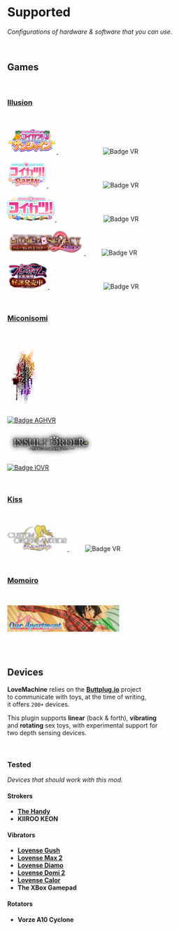 
# Supported

*Configurations of hardware & software that you can use.*

<br>

## Games

<br>

### **[Illusion]**

<br>

[<img
    src = '../../Resources/Games/Koikatsu Sunshine.webp'
    height = 60
    title = 'Koikatsu Sunshine  |  コイカツ！サンシャイン'
/>
][Koikatsu Sunshine]                     
![Badge VR]

[<img
    src = '../../Resources/Games/Koikatsu Party.png'
    height = 60
    title = 'Koikatsu Party  |  コイカツ Party'
/>
][Koikatsu Party]                          
![Badge VR]

[<img
    src = '../../Resources/Games/Koikatsu.png'
    height = 60
    title = 'Koikatsu  |  コイカツ'
/>
][Koikatsu]                      
![Badge VR]

[<img
    src = '../../Resources/Games/Honey Select 2.webp'
    height = 60
    title = 'Honey Select 2  |  ハニーセレクト２'
/>
][Honey Select 2]       
![Badge VR]


[<img
    src = '../../Resources/Games/PlayHome.png'
    height = 60
    title = 'PlayHome  |  プレイホーム'
/>
][PlayHome]                          
![Badge VR]


<br>

### **[Miconisomi]**

<br>

[<img
    src = '../../Resources/Games/Houkago Rinkan Chuudoku.png'
    height = 150
    title = 'Houkago Rinkan Chuudoku'
/>
][Houkago Rinkan Chuudoku]

[![Badge AGHVR]][AGHVR]

[<img
    src = '../../Resources/Games/Insult Order.png'
    height = 60
    title = 'Insult Order'
/>
][Insult Order]

[![Badge IOVR]][IOVR]

<br>

### **[Kiss]**

<br>

[<img
    src = '../../Resources/Games/Custom Order Maid 3D 2.png'
    height = 60
    title = 'Custom Order Maid 3D 2'
/>
][Custom Order Maid 3D 2]       
![Badge VR]

<br>

### **[Momoiro]**

<br>

[<img
    src = '../../Resources/Games/Our Apartment.jpg'
    height = 60
    title = 'Custom Order Maid 3D 2'
/>
][Our Apartment]

<br>
<br>

## Devices

**LoveMachine** relies on the **[Buttplug.io]** project <br>
to communicate with toys, at the time of writing, <br>
it offers `200+` devices.

This plugin supports **linear** (back & forth), **vibrating** <br>
and **rotating** sex toys, with experimental support for <br>
two depth sensing devices.

<br>

### Tested

*Devices that should work with this mod.*

#### Strokers

- **[The Handy]**
- **KIIROO KEON**

#### Vibrators

- **[Lovense Gush]**
- **[Lovense Max 2]**
- **[Lovense Diamo]**
- **[Lovense Domi 2]**
- **[Lovense Calor]**
- **The XBox Gamepad**

#### Rotators

- **Vorze A10 Cyclone**

<br>


<!----------------------------------------------------------------------------->

[Buttplug.io]: https://github.com/buttplugio/buttplug

[AGHVR]: https://github.com/Eusth/AGHVR 'Supports VR with a custom solution'
[IOVR]: https://github.com/Eusth/IOVR 'Supports VR with a custom solution'


<!--------------------------------[ Ｇａｍｅｓ ]--------------------------------->

[Custom Order Maid 3D 2]: http://com3d2.world/main.html
[Koikatsu Sunshine]: http://www.illusion.jp/preview/koikatsu_sunshine/
[Koikatsu Party]: http://koikatsuparty.illusion.jp/
[Our Apartment]: https://momoirosoft.itch.io/our-apartment
[Koikatsu]: http://www.illusion.jp/preview/koikatu/
[PlayHome]: http://www.illusion.jp/preview/playhome/


<!-----------------------------[ Ｄｅｖｅｌｏｐｅｒ ]----------------------------->

[Miconisomi]: https://miconisomi.xii.jp/
[Illusion]: http://www.illusion.jp/index2.html
[Momoiro]: https://momoirosoft.itch.io/
[Kiss]: https://store.steampowered.com/developer/s-court/


<!------------------------[ Ｓｐｏｎｓｏｒｅｄ　Ｌｉｎｋｓ ]------------------------>

[Houkago Rinkan Chuudoku]: https://www.dlsite.com/maniax/dlaf/=/t/n/link/work/aid/sauceke/locale/en_US/id/RJ189924.html/?locale=en_US
[Honey Select 2]: https://www.dlsite.com/pro/dlaf/=/t/n/link/work/aid/sauceke/locale/en_US/id/VJ013722.html/?locale=en_US
[Insult Order]: https://www.dlsite.com/maniax/dlaf/=/t/n/link/work/aid/sauceke/locale/en_US/id/RJ220246.html/?locale=en_US

[The Handy]: https://www.thehandy.com/?ref=saucekebenfield&utm_source=saucekebenfield&utm_medium=affiliate&utm_campaign=The+Handy+Affiliate+program

[Lovense Domi 2]: https://www.lovense.com/r/77i51d
[Lovense Calor]: https://www.lovense.com/r/vu65q6
[Lovense Max 2]: https://www.lovense.com/r/k8bbja
[Lovense Diamo]: https://www.lovense.com/r/54xpc7
[Lovense Gush]: https://www.lovense.com/r/f7lki7


<!------------------------------[ Ｂａｄｇｅｓ ]--------------------------------->

[Badge AGHVR]: https://img.shields.io/badge/ＡＧＨＶＲ-0D0D0D?style=flat&logoColor=white&logo=GoogleCardboard
[Badge IOVR]: https://img.shields.io/badge/ＩＯＶＲ-0D0D0D?style=flat&logoColor=white&logo=GoogleCardboard
[Badge VR]: https://img.shields.io/badge/ＶＲ-0D0D0D?style=flat&logoColor=white&logo=GoogleCardboard
